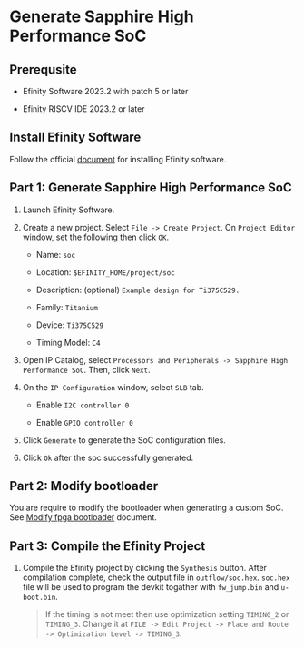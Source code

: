 # Generate Sapphire High Performance SoC

## Prerequsite

- Efinity Software 2023.2 with patch 5 or later

- Efinity RISCV IDE 2023.2 or later

## Install Efinity Software

Follow the official [document](https://www.efinixinc.com/support/docsdl.php?s=ef&pn=UG-EFN-INSTALL) for installing Efinity software.

## Part 1: Generate Sapphire High Performance SoC

1. Launch Efinity Software.

2. Create a new project. Select `File -> Create Project`. On `Project Editor` window, set the following then click `OK`.
   
   - Name: `soc`
   
   - Location: `$EFINITY_HOME/project/soc`
   
   - Description:  (optional) `Example design for Ti375C529.`
   
   - Family: `Titanium`
   
   - Device: `Ti375C529`
   
   - Timing Model: `C4`

3. Open IP Catalog, select `Processors and Peripherals -> Sapphire High Performance SoC`. Then, click `Next`.

4. On the `IP Configuration` window, select `SLB` tab.
   
   - Enable `I2C controller 0`
   
   - Enable `GPIO controller 0`

5. Click `Generate` to generate the SoC configuration files.

6. Click `Ok` after the soc successfully generated.

## Part 2: Modify bootloader

You are require to modify the bootloader when generating a custom SoC. See [Modify fpga bootloader](modify_fpga_bootloader.md) document.

## Part 3: Compile the Efinity Project

1. Compile the Efinity project by clicking the `Synthesis` button. After compilation complete, check the output file in `outflow/soc.hex`. `soc.hex` file will be used to program the devkit togather with `fw_jump.bin` and `u-boot.bin`.
   
   > If the timing is not meet then use optimization setting `TIMING_2` or `TIMING_3`. Change it at `FILE -> Edit Project -> Place and Route -> Optimization Level -> TIMING_3`.

